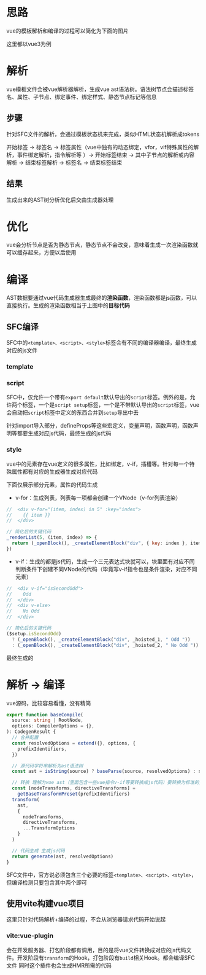 # 思路
vue的模板解析和编译的过程可以简化为下面的图片


这里都以vue3为例

# 解析
vue模板文件会被vue解析器解析，生成vue ast语法树。语法树节点会描述标签名、属性、子节点、绑定事件、绑定样式、静态节点标记等信息

## 步骤
针对SFC文件的解析，会通过模板状态机来完成，类似HTML状态机解析成tokens

开始标签 -> 标签名 -> 标签属性（vue中独有的动态绑定，vfor，vif特殊属性的解析，事件绑定解析，指令解析等
）-> 开始标签结束 -> 其中子节点的解析或内容解析 -> 结束标签解析 -> 标签名 -> 结束标签结束

## 结果
生成出来的AST树分析优化后交由生成器处理

# 优化
vue会分析节点是否为静态节点，静态节点不会改变，意味着生成一次渲染函数就可以缓存起来，方便以后使用


# 编译

AST数据要通过vue代码生成器生成最终的**渲染函数**，渲染函数都是js函数，可以直接执行。生成的渲染函数相当于上图中的**目标代码**

## SFC编译
SFC中的`<template>、<script>、<style>`标签会有不同的编译器编译，最终生成对应的js文件

### template



### script

SFC中，仅允许一个带有`export default`默认导出的`script`标签。例外的是，允许两个标签，一个是`script setup`标签，一个是不带默认导出的`script`标签，vue会自动把`script`标签中定义的东西合并到`setup`导出中去

针对import导入部分，defineProps等这些宏定义，变量声明，函数声明，函数声明等都要生成对应js代码，最终生成的js代码

### style


vue中的元素存在vue定义的很多属性，比如绑定，v-if，插槽等。针对每一个特殊属性都有对应的生成器生成对应代码

下面仅展示部分元素，属性的代码生成
- v-for：生成列表，列表每一项都会创建一个VNode（v-for列表渲染）
```js
//  <div v-for="(item, index) in 5" :key="index"> 
//    {{ item }}
//  </div>

// 简化后的关键代码
_renderList(5, (item, index) => {
  return (_openBlock(), _createElementBlock("div", { key: index }, item, 1))
})
```
- v-if：生成的都是js代码，生成一个三元表达式块就可以，块里面有对应不同判断条件下创建不同VNode的代码（毕竟写v-if指令也是条件渲染，对应不同元素）
```js
//  <div v-if="isSecondOdd">
//    Odd
//  </div>
//  <div v-else>
//    No Odd
//  </div>

// 简化后的关键代码
($setup.isSecondOdd)
  ? (_openBlock(), _createElementBlock("div", _hoisted_1, " Odd "))
  : (_openBlock(), _createElementBlock("div", _hoisted_2, " No Odd "))
```


最终生成的

# 解析 -> 编译

vue源码，比较容易看懂，没有精简
```ts
export function baseCompile(
  source: string | RootNode,
  options: CompilerOptions = {},
): CodegenResult {
  // 合并配置
  const resolvedOptions = extend({}, options, {
    prefixIdentifiers,
  })

  // 源代码字符串解析为ast语法树
  const ast = isString(source) ? baseParse(source, resolvedOptions) : source

  // 转换 理解为vue ast（里面包含一些vue指令v-if等要转换成js代码）要转换为标准的js ast，html ast。并且会静态ast节点缓存（永远不可能改变的元素）等操作
  const [nodeTransforms, directiveTransforms] =
    getBaseTransformPreset(prefixIdentifiers)
  transform(
    ast,
    {
      nodeTransforms,
      directiveTransforms,
      ...TransformOptions
    }
  )

  // 代码生成 生成js代码
  return generate(ast, resolvedOptions)
}

```

SFC文件中，官方说必须包含三个必要的标签`<template>、<script>、<style>`，但编译检测只要包含其中两个即可

## 使用vite构建vue项目

这里只针对代码解析+编译的过程，不会从浏览器请求代码开始说起

### vite:vue-plugin

会在开发服务器、打包阶段都有调用，目的是将vue文件转换成对应的js代码文件。开发阶段有`transform`的Hook，打包阶段有`build`相关Hook。都会编译SFC文件
同时这个插件也会生成HMR所需的代码
